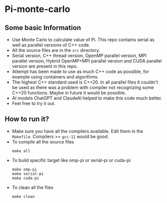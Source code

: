 # Pi-monte-carlo

## Some basic Information
- Use Monte Carlo to calculate value of Pi. This repo contains serial as well as parallel versions of C++ code.
- All the source files are in the `src` directory.
- Serial version, C++ thread version, OpenMP parallel version, MPI parallel version, Hybrid OpenMP+MPI parallel version and CUDA parallel version are present in this repo.
- Attempt has been made to use as much C++ code as possible, for example using containers and algorithms.
- The highest C++ standard used is C++20. In all parallel files it couldn't be used as there was a problem with compiler not recognizing some C++20 functions. Maybe in future it would be possible.
- AI models ChatGPT and ClaudeAI helped to make this code much better.
- Feel free to try it out.

## How to run it?
- Make sure you have all the compilers available. Edit them in the `Makefile`. Compilers >= `gcc-11` would be good.
- To compile all the source files
  ```
  make all
  ```
- To build specific target like omp-pi or serial-pi or cuda-pi
  ```
  make omp-pi
  make serial-pi
  make cuda-pi
  ```
- To clean all the files
  ```
  make clean
  ```
